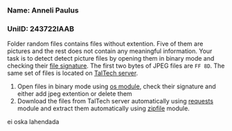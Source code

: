 ### Name: Anneli Paulus
### UniID: 243722IAAB

Folder random files contains files without extention. Five of them are pictures and the rest does not contain any meaningful information.
Your task is to detect detect picture files by opening them in binary mode and checking their [file signature](https://en.wikipedia.org/wiki/List_of_file_signatures). The first two bytes of JPEG files are ```FF 8D```.
The same set of files is located on [TalTech server](https://upload.itcollege.ee/~aleksei/random_files_without_extension.zip).

1. Open files in binary mode using [os module](https://docs.python.org/3/library/os.html), check their signature and either add jpeg extention or delete them
2. Download the files from TalTech server automatically using [requests](https://docs.python-requests.org/en/latest/index.html) module and extract them automatically using [zipfile](https://docs.python.org/3/library/zipfile.html) module.

ei oska lahendada
